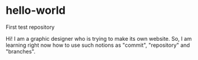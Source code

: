 # hello-world
First test repository

Hi!
I am a graphic designer who is trying to make its own website.
So, I am learning right now how to use such notions as "commit", "repository" and "branches".
